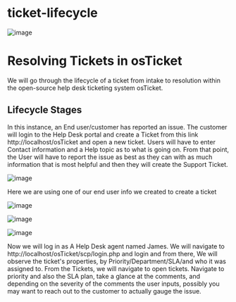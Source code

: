 # ticket-lifecycle

 ![image](https://github.com/user-attachments/assets/12d8af4e-91e8-4fe3-b751-c2f78d1132d7)


# Resolving Tickets in osTicket

We will go through the lifecycle of a ticket from intake to resolution within the open-source help desk ticketing system osTicket.

## Lifecycle Stages

In this instance, an End user/customer has reported an issue. The customer will login to the Help Desk portal and create a Ticket from this link http://localhost/osTicket and open a new ticket. Users will have to enter Contact information and a Help topic as to what is going on. From that point, the User will have to report the issue as best as they can with as much information that is most helpful and then they will create the Support Ticket.

![image](https://github.com/user-attachments/assets/aa0610ac-c836-49a2-8670-751aaf41dd9f)

Here we are using one of our end user info we created to create a ticket

![image](https://github.com/user-attachments/assets/3e3d728f-e1df-40e0-8b7f-6b668c626cdb)

![image](https://github.com/user-attachments/assets/cc283a8c-d43a-4918-8c5a-f39ab83e2c3d)

![image](https://github.com/user-attachments/assets/373b4e8b-44fa-41d4-ba4a-414168e41a22)

Now we will log in as A Help Desk agent named James. We will navigate to http://localhost/osTicket/scp/login.php and login and from there, We will observe the ticket's properties, by Priority/Department/SLA/and who it was assigned to. From the Tickets, we will navigate to open tickets. Navigate to priority and also the SLA plan, take a glance at the comments, and depending on the severity of the comments the user inputs, possibly you may want to reach out to the customer to actually gauge the issue.

